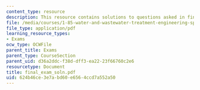 ```yaml
---
content_type: resource
description: This resource contains solutions to questions asked in final exam.
file: /media/courses/1-85-water-and-wastewater-treatment-engineering-spring-2006/624b46ce3e7abd60e6564ccd7a552a50_final_exam_soln.pdf
file_type: application/pdf
learning_resource_types:
- Exams
ocw_type: OCWFile
parent_title: Exams
parent_type: CourseSection
parent_uid: d36a2ddc-f38d-dff3-ea22-23f66760c2e6
resourcetype: Document
title: final_exam_soln.pdf
uid: 624b46ce-3e7a-bd60-e656-4ccd7a552a50
---
```

